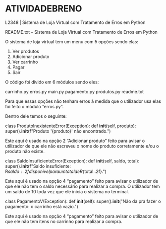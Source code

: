 # ATIVIDADEBRENO
L2348  | Sistema de Loja Virtual com Tratamento de Erros em Python



README.txt – Sistema de Loja Virtual com Tratamento de Erros em Python


O sistema de loja virtual tem um menu com 5 opções sendo elas:


1. Ver produtos
2. Adicionar produto
3. Ver carrinho
4. Pagar
5. Sair

O código foi divido em 6 módulos sendo eles:

carrinho.py
erros.py
main.py
pagamento.py
produtos.py 
readme.txt
  
Para que essas opções não tenham erros à medida que o utilizador usa elas foi feito o módulo “erros.py”.


Dentro dele temos o seguinte:

class ProdutoInexistenteError(Exception):
    def __init__(self, produto):
        super().__init__(f"Produto '{produto}' não encontrado.")

Este aqui é usado na opção 2 “Adicionar produto” feito para avisar o utilizador de que ele não escreveu o nome do produto corretamente e/ou o produto não existe.



class SaldoInsuficienteError(Exception):
    def __init__(self, saldo, total):
        super().__init__(f"Saldo insuficiente: R${saldo:.2f} disponível para um total de R${total:.2f}.")

Este aqui é usado na opção 4 “pagamento” feito para avisar o utilizador de que ele não tem o saldo necessário para realizar a compra. O utilizador tem um saldo de 10 toda vez que ele inicia o sistema no terminal.



class PagamentoV(Exception):
    def __init__(self):
        super().__init__("Não da pra fazer o pagamento: o carrinho está vazio.") 

Este aqui é usado na opção 4 “pagamento” feito para avisar o utilizador de que ele não tem itens no carrinho para realizar a compra. 

